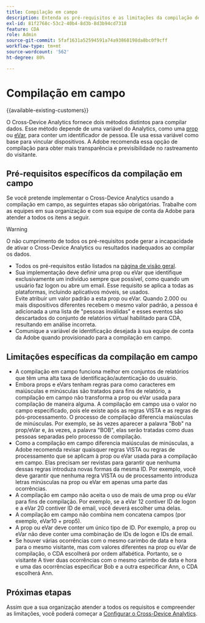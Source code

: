 ```yaml
---
title: Compilação em campo
description: Entenda os pré-requisitos e as limitações da compilação de dados usando a compilação em campo.
exl-id: 81f2768c-53c2-40b4-8d3b-8d3b94cd7318
feature: CDA
role: Admin
source-git-commit: 5faf1631a52594591a74a93868198da8bc0f9cff
workflow-type: tm+mt
source-wordcount: '562'
ht-degree: 80%

---
```


# Compilação em campo

{{available-existing-customers}}

O Cross-Device Analytics fornece dois métodos distintos para compilar dados. Esse método depende de uma variável do Analytics, como uma [prop](/help/implement/vars/page-vars/prop.md) ou [eVar](/help/implement/vars/page-vars/evar.md), para conter um identificador de pessoa. Ele usa essa variável como base para vincular dispositivos. A Adobe recomenda essa opção de compilação para obter mais transparência e previsibilidade no rastreamento do visitante.

## Pré-requisitos específicos da compilação em campo

Se você pretende implementar o Cross-Device Analytics usando a compilação em campo, as seguintes etapas são obrigatórias. Trabalhe com as equipes em sua organização e com sua equipe de conta da Adobe para atender a todos os itens a seguir.

>[!WARNING]
>
>O não cumprimento de todos os pré-requisitos pode gerar a incapacidade de ativar o Cross-Device Analytics ou resultados inadequados ao compilar os dados.

* Todos os pré-requisitos estão listados na [página de visão geral](overview.md).
* Sua implementação deve definir uma prop ou eVar que identifique exclusivamente um indivíduo sempre que possível, como quando um usuário faz logon ou abre um email. Esse requisito se aplica a todas as plataformas, incluindo aplicativos móveis, se usados.<br/>Evite atribuir um valor padrão a esta prop ou eVar. Quando 2.000 ou mais dispositivos diferentes recebem o mesmo valor padrão, a pessoa é adicionada a uma lista de &quot;pessoas inválidas&quot; e esses eventos são descartados do conjunto de relatórios virtual habilitado para CDA, resultando em análise incorreta.
* Comunique a variável de identificação desejada à sua equipe de conta da Adobe quando provisionado para a compilação em campo.

## Limitações específicas da compilação em campo

* A compilação em campo funciona melhor em conjuntos de relatórios que têm uma alta taxa de identificação/autenticação do usuário.
* Embora props e eVars tenham regras para como caracteres em maiúsculas e minúsculas são tratados para fins de relatório, a compilação em campo não transforma a prop ou eVar usada para compilação de maneira alguma. A compilação em campo usa o valor no campo especificado, pois ele existe após as regras VISTA e as regras de pós-processamento. O processo de compilação diferencia maiúsculas de minúsculas. Por exemplo, se às vezes aparecer a palavra &quot;Bob&quot; na prop/eVar e, às vezes, a palavra &quot;BOB&quot;, elas serão tratadas como duas pessoas separadas pelo processo de compilação.
* Como a compilação em campo diferencia maiúsculas de minúsculas, a Adobe recomenda revisar quaisquer regras VISTA ou regras de processamento que se aplicam à prop ou eVar usada para a compilação em campo. Elas precisam ser revistas para garantir que nenhuma dessas regras introduza novas formas da mesma ID. Por exemplo, você deve garantir que nenhuma regra VISTA ou de processamento introduza letras minúsculas na prop ou eVar em apenas uma parte das ocorrências.
* A compilação em campo não aceita o uso de mais de uma prop ou eVar para fins de compilação. Por exemplo, se a eVar 12 contiver ID de logon e a eVar 20 contiver ID de email, você deverá escolher uma delas.
* A compilação em campo não combina nem concatena campos (por exemplo, eVar10 + prop5).
* A prop ou eVar deve conter um único tipo de ID. Por exemplo, a prop ou eVar não deve conter uma combinação de IDs de logon e IDs de email.
* Se houver várias ocorrências com o mesmo carimbo de data e hora para o mesmo visitante, mas com valores diferentes na prop ou eVar de compilação, o CDA escolherá por ordem alfabética. Portanto, se o visitante A tiver duas ocorrências com o mesmo carimbo de data e hora e uma das ocorrências especificar Bob e a outra especificar Ann, o CDA escolherá Ann.


## Próximas etapas

Assim que a sua organização atender a todos os requisitos e compreender as limitações, você poderá começar a [Configurar o Cross-Device Analytics](setup.md).

